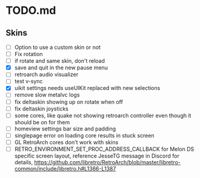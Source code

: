 # TODO.md

## Skins

- [ ] Option to use a custom skin or not
- [ ] Fix rotation
- [ ] if rotate and same skin, don't reload
- [X] save and quit in the new pause menu
- [ ] retroarch audio visualizer
- [ ] test v-sync
- [X] uikit settings needs useUIKit replaced with new selections
- [ ] remove slow metalvc logs
- [ ] fix deltaskin showing up on rotate when off
- [ ] fix deltaskin joysticks
- [ ] some cores, like quake not showing retroarch controller even though it should be on for them
- [ ] homeview settings bar size and padding
- [ ] singlepage error on loading core results in stuck screen
- [ ] GL RetroArch cores don't work with skins
- [ ] RETRO_ENVIRONMENT_SET_PROC_ADDRESS_CALLBACK for Melon DS specific screen layout, reference JesseTG message in Discord for details, https://github.com/libretro/RetroArch/blob/master/libretro-common/include/libretro.h#L1366-L1387
